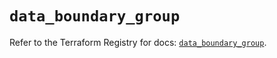 # `data_boundary_group`

Refer to the Terraform Registry for docs: [`data_boundary_group`](https://registry.terraform.io/providers/hashicorp/boundary/1.1.12/docs/data-sources/group).
